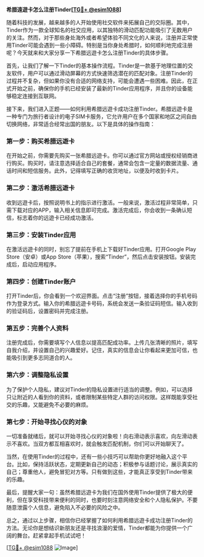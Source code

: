 **希腊遠遊卡怎么注册Tinder[[TG💪+ @esim1088](https://t.me/s/esim1088)]**

随着科技的发展，越来越多的人开始使用社交软件来拓展自己的交际圈。其中，Tinder作为一款全球知名的社交应用，以其独特的滑动匹配功能吸引了无数用户的关注。然而，对于那些身处海外或者希望体验不同文化的人来说，注册并正常使用Tinder可能会遇到一些小障碍。特别是当你身处希腊时，如何顺利地完成注册呢？今天就来和大家分享一下希腊远遊卡怎么注册Tinder的具体步骤。

首先，让我们了解一下Tinder的基本操作流程。Tinder是一款基于地理位置的交友软件，用户可以通过滑动屏幕的方式快速筛选潜在的匹配对象。注册Tinder的过程并不复杂，但如果你没有合适的网络支持，可能会遭遇一些困难。因此，在正式开始之前，确保你的手机已经安装了最新的Tinder应用程序，并且你的设备能够稳定连接到互联网。

接下来，我们进入正题——如何利用希腊远遊卡成功注册Tinder。希腊远遊卡是一种专门为旅行者设计的电子SIM卡服务，它允许用户在多个国家和地区之间自由切换网络，非常适合经常出国的朋友。以下是具体的操作指南：

### 第一步：购买希腊远遊卡

在开始之前，你需要先购买一张希腊远遊卡。你可以通过官方网站或授权经销商进行购买。购买时，请注意选择适合自己的套餐，通常会包含一定量的数据流量、通话时间和短信服务。此外，记得填写正确的收货地址，以便及时收到卡片。

### 第二步：激活希腊远遊卡

收到远遊卡后，按照说明书上的指示进行激活。一般来说，激活过程非常简单，只需下载对应的APP，输入相关信息即可完成。激活完成后，你会收到一条确认短信，标志着你的远遊卡已经成功激活。

### 第三步：安装Tinder应用

在激活远遊卡的同时，别忘了提前在手机上下载好Tinder应用。打开Google Play Store（安卓）或App Store（苹果），搜索“Tinder”，然后点击安装按钮。安装完成后，启动应用程序。

### 第四步：创建Tinder账户

打开Tinder后，你会看到一个欢迎界面。点击“注册”按钮，接着选择你的手机号码作为登录方式。输入你的希腊远遊卡号码，系统会发送一条验证码短信。输入收到的验证码后，设置密码并完成注册。

### 第五步：完善个人资料

注册完成后，你需要填写个人信息以提高匹配成功率。上传几张清晰的照片，填写自我介绍，并设置自己的兴趣爱好。记住，真实的信息会让你看起来更加可信，也能吸引到更多志同道合的人。

### 第六步：调整隐私设置

为了保护个人隐私，建议对Tinder的隐私设置进行适当的调整。例如，可以选择只让附近的人看到你的资料，或者限制某些特定人群的访问权限。这样既能享受社交的乐趣，又能避免不必要的麻烦。

### 第七步：开始寻找心仪的对象

一切准备就绪后，就可以开始寻找心仪的对象啦！向右滑动表示喜欢，向左滑动表示不喜欢。当双方都互相喜欢时，就会触发匹配机制，你们可以开始聊天了。

当然，在使用Tinder的过程中，还有一些小技巧可以帮助你更好地融入这个平台。比如，保持活跃状态，定期更新自己的动态；积极参与话题讨论，展示真实的自己；尊重他人，避免冒犯对方等。只有做到这些，才能真正享受到Tinder带来的乐趣。

最后，提醒大家一句：虽然希腊远遊卡为我们在国外使用Tinder提供了极大的便利，但在享受科技带来便利的同时，也要时刻注意网络安全和个人隐私保护。不要随意泄露个人信息，避免陷入不必要的风险之中。

总之，通过以上步骤，相信你已经掌握了如何利用希腊远遊卡成功注册Tinder的方法。无论你是想结识新朋友还是寻找浪漫的爱情，Tinder都能为你提供一个广阔的舞台。赶紧拿起手机试试吧！

[[TG💪+ @esim1088](https://t.me/s/esim1088) ![Image](https://i.postimg.cc/4NQfJmqS/Snipaste-2025-05-13-00-14-12.png)]